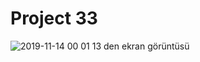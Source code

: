 # Project 33

![2019-11-14 00 01 13 den ekran görüntüsü](https://user-images.githubusercontent.com/30186772/68804110-149b9380-0672-11ea-8b78-b731f2baca7f.png)

